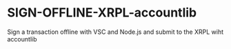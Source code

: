 # SIGN-OFFLINE-XRPL-accountlib
Sign a transaction offline with VSC and Node.js and submit to the XRPL wiht accountlib
